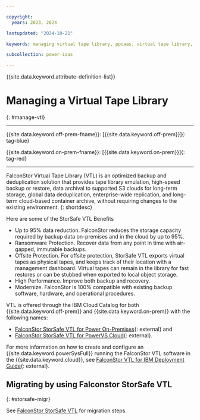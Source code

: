 ```yaml
---

copyright:
  years: 2023, 2024

lastupdated: "2024-10-21"

keywords: managing virtual tape library, ppcaas, virtual tape library, VTL IBM, VTL, tape library, FalconStor, VTL deployment guide

subcollection: power-iaas

---
```


{{site.data.keyword.attribute-definition-list}}

# Managing a Virtual Tape Library
{: #manage-vtl}

---



{{site.data.keyword.off-prem-fname}}: [{{site.data.keyword.off-prem}}]{: tag-blue}


{{site.data.keyword.on-prem-fname}}: [{{site.data.keyword.on-prem}}]{: tag-red}


---

FalconStor Virtual Tape Library (VTL) is an optimized backup and deduplication solution that provides tape library emulation, high-speed backup or restore, data archival to supported S3 clouds for long-term storage, global data deduplication, enterprise-wide replication, and long-term cloud-based container archive, without requiring changes to the existing environment.
{: shortdesc}

Here are some of the StorSafe VTL Benefits
* Up to 95% data reduction. FalconStor reduces the storage capacity required by backup data on-premises and in the cloud by up to 95%.
* Ransomware Protection. Recover data from any point in time with air-gapped, immutable backups.
* Offsite Protection. For offsite protection, StorSafe VTL exports virtual tapes as physical tapes, and keeps track of their location with a management dashboard. Virtual tapes can remain in the library for fast restores or can be stubbed when exported to local object storage.
* High Performance. Improve both backup and recovery.
* Modernize. FalconStor is 100% compatible with existing backup software, hardware, and operational procedures.

VTL is offered through the IBM Cloud Catalog for both {{site.data.keyword.off-prem}} and {{site.data.keyword.on-prem}} with the following names:
- [FalconStor StorSafe VTL for Power On-Premises](https://cloud.ibm.com/catalog/services/falconstor-storsafe-vtl-for-power-on-premises){: external} and
- [FalconStor StorSafe VTL for PowerVS Cloud](https://cloud.ibm.com/catalog/content/vtltile-tags-v10.03-01-f1e88e51-7e3d-4fbc-a7ed-3ab9adb2afea-global){: external}.

For more information on how to create and configure an {{site.data.keyword.powerSysFull}} running the FalconStor VTL software in the {{site.data.keyword.cloud}}, see [FalconStor VTL for IBM Deployment Guide](https://falconstor-download.s3.us-east.cloud-object-storage.appdomain.cloud/FalconStor%20VTL%20for%20IBM%20Deployment%20Guide.pdf){: external}.

## Migrating by using Falconstor StorSafe VTL
{: #storsafe-migr}

See [FalconStor StorSafe VTL](/docs/power-iaas?topic=power-iaas-migration-strategies-managed-thirdparty#storsafe-vtl) for migration steps.
